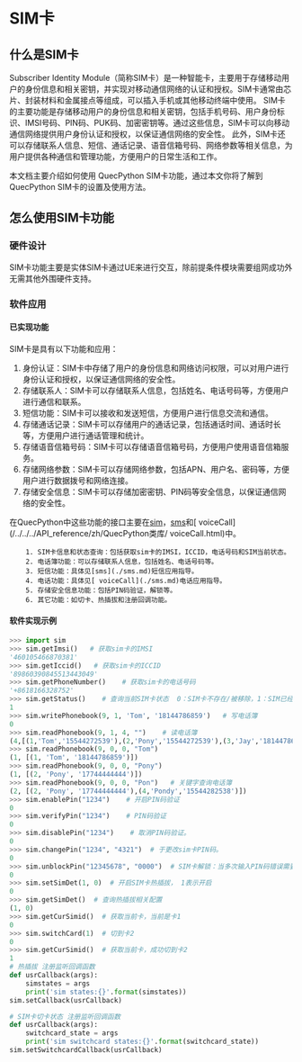 # SIM卡

## 什么是SIM卡

Subscriber Identity Module（简称SIM卡）是一种智能卡，主要用于存储移动用户的身份信息和相关密钥，并实现对移动通信网络的认证和授权。SIM卡通常由芯片、封装材料和金属接点等组成，可以插入手机或其他移动终端中使用。 SIM卡的主要功能是存储移动用户的身份信息和相关密钥，包括手机号码、用户身份标识、IMSI号码、PIN码、PUK码、加密密钥等。通过这些信息，SIM卡可以向移动通信网络提供用户身份认证和授权，以保证通信网络的安全性。 此外，SIM卡还可以存储联系人信息、短信、通话记录、语音信箱号码、网络参数等相关信息，为用户提供各种通信和管理功能，方便用户的日常生活和工作。 

本文档主要介绍如何使用 QuecPython SIM卡功能，通过本文你将了解到 QuecPython SIM卡的设置及使用方法。

## 怎么使用SIM卡功能

### 硬件设计

SIM卡功能主要是实体SIM卡通过UE来进行交互，除前提条件模块需要组网成功外无需其他外围硬件支持。

### 软件应用

#### 已实现功能

SIM卡是具有以下功能和应用：

1. 身份认证：SIM卡中存储了用户的身份信息和网络访问权限，可以对用户进行身份认证和授权，以保证通信网络的安全性。
2. 存储联系人：SIM卡可以存储联系人信息，包括姓名、电话号码等，方便用户进行通信和联系。
3. 短信功能：SIM卡可以接收和发送短信，方便用户进行信息交流和通信。
4. 存储通话记录：SIM卡可以存储用户的通话记录，包括通话时间、通话时长等，方便用户进行通话管理和统计。
5. 存储语音信箱号码：SIM卡可以存储语音信箱号码，方便用户使用语音信箱服务。
6. 存储网络参数：SIM卡可以存储网络参数，包括APN、用户名、密码等，方便用户进行数据拨号和网络连接。
7. 存储安全信息：SIM卡可以存储加密密钥、PIN码等安全信息，以保证通信网络的安全性。

在QuecPython中这些功能的接口主要在[sim](/../../../API_reference/zh/QuecPython类库/sim.html)，[sms](/../../../API_reference/zh/QuecPython类库/sms.html)和[ voiceCall](/../../../API_reference/zh/QuecPython类库/ voiceCall.html)中。

      	1. SIM卡信息和状态查询：包括获取sim卡的IMSI，ICCID，电话号码和SIM当前状态。
      	2. 电话簿功能：可以存储联系人信息，包括姓名、电话号码等。
      	3. 短信功能：具体见[sms](./sms.md)短信应用指导。
      	4. 电话功能：具体见[ voiceCall](./sms.md)电话应用指导。
      	5. 存储安全信息功能：包括PIN码验证，解锁等。
      	6. 其它功能：如切卡、热插拔和注册回调功能。

#### 软件实现示例

```python
>>> import sim
>>> sim.getImsi()   # 获取sim卡的IMSI
'460105466870381'
>>> sim.getIccid()   # 获取sim卡的ICCID
'89860390845513443049' 
>>> sim.getPhoneNumber()    # 获取sim卡的电话号码
'+8618166328752'
>>> sim.getStatus()    # 查询当前SIM卡状态  0：SIM卡不存在/被移除，1：SIM已经准备好，2：SIM卡已锁定
1             
>>> sim.writePhonebook(9, 1, 'Tom', '18144786859')   # 写电话簿
0
>>> sim.readPhonebook(9, 1, 4, "")    # 读电话簿
(4,[(1,'Tom','15544272539'),(2,'Pony','15544272539'),(3,'Jay','18144786859'),(4,'Pondy','15544282538')])
>>> sim.readPhonebook(9, 0, 0, "Tom")
(1, [(1, 'Tom', '18144786859')])
>>> sim.readPhonebook(9, 0, 0, "Pony")
(1, [(2, 'Pony', '17744444444')])
>>> sim.readPhonebook(9, 0, 0, "Pon")   # 关键字查询电话簿
(2, [(2, 'Pony', '17744444444'),(4,'Pondy','15544282538')])
>>> sim.enablePin("1234")    # 开启PIN码验证
0
>>> sim.verifyPin("1234")    # PIN码验证
0
>>> sim.disablePin("1234")    # 取消PIN码验证。
0
>>> sim.changePin("1234", "4321")  # 于更改sim卡PIN码。  
0
>>> sim.unblockPin("12345678", "0000")  # SIM卡解锁：当多次输入PIN码错误需要用PUK码解锁
0
>>> sim.setSimDet(1, 0)  # 开启SIM卡热插拔， 1表示开启
0
>>> sim.getSimDet()  # 查询热插拔相关配置
(1, 0)
>>> sim.getCurSimid()  # 获取当前卡，当前是卡1
0
>>> sim.switchCard(1)  # 切到卡2
0
>>> sim.getCurSimid()  # 获取当前卡，成功切到卡2
1
# 热插拔 注册监听回调函数
def usrCallback(args):
    simstates = args
    print('sim states:{}'.format(simstates))
sim.setCallback(usrCallback)

# SIM卡切卡状态 注册监听回调函数
def usrCallback(args):
    switchcard_state = args
    print('sim switchcard states:{}'.format(switchcard_state))
sim.setSwitchcardCallback(usrCallback)
```

